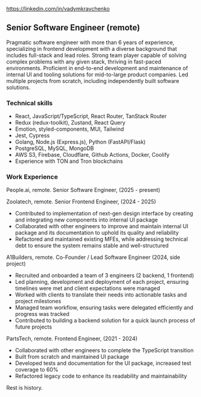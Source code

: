 https://linkedin.com/in/vadymkravchenko

## Senior Software Engineer (remote)
Pragmatic software engineer with more than 6 years of experience, specializing in frontend development with a diverse background that includes full-stack and lead roles. Strong team player capable of solving complex problems with any given stack, thriving in fast-paced environments. Proficient in end-to-end development and maintenance of internal UI and tooling solutions for mid-to-large product companies. Led multiple projects from scratch, including independently built software solutions.

### Technical skills
* React, JavaScript/TypeScript, React Router, TanStack Router
* Redux (redux-toolkit), Zustand, React Query
* Emotion, styled-components, MUI, Tailwind
* Jest, Cypress
* Golang, Node.js (Express.js), Python (FastAPI/Flask)
* PostgreSQL, MySQL, MongoDB
* AWS S3, Firebase, Cloudflare, Github Actions, Docker, Coolify
* Experience with TON and Tron blockchains

### Work Experience
People.ai, remote. Senior Software Engineer, (2025 - present) <br />

Zoolatech, remote. Senior Frontend Engineer, (2024 - 2025) <br />
* Contributed to implementation of next-gen design interface by creating and integrating new components into internal UI package
* Collaborated with other engineers to improve and maintain internal UI package and its documentation to uphold its quality and reliability
* Refactored and maintained existing MFEs, while addressing technical debt to ensure the system remains stable and well-structured

A1Builders, remote. Co-Founder / Lead Software Engineer (2024, side project)
* Recruited and onboarded a team of 3 engineers (2 backend, 1 frontend)
* Led planning, development and deployment of each project, ensuring timelines were met and
client expectations were managed
* Worked with clients to translate their needs into actionable tasks and project milestones
* Managed team workflow, ensuring tasks were delegated efficiently and progress was tracked
* Contributed to building a backend solution for a quick launch process of future projects

PartsTech, remote. Frontend Engineer, (2021 - 2024) <br />
* Collaborated with other engineers to complete the TypeScript transition
* Built from scratch and maintained UI package
* Developed tests and documentation for the UI package, increased test coverage to 60%
* Refactored legacy code to enhance its readability and maintainability

Rest is history.
